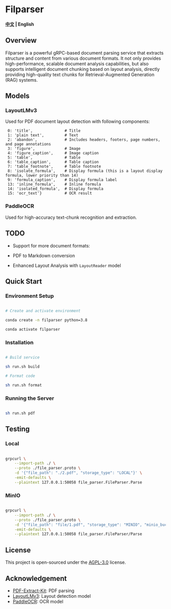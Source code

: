 # Filparser
<strong>[中文](./README_zh.md) |
    English</strong>
## Overview
Filparser is a powerful gRPC-based document parsing service that extracts structure and content from various document formats. It not only provides high-performance, scalable document analysis capabilities, but also supports intelligent document chunking based on layout analysis, directly providing high-quality text chunks for Retrieval-Augmented Generation (RAG) systems.

## Models

### LayoutLMv3

Used for PDF document layout detection with following components:

```
 0: 'title',              # Title
 1: 'plain text',         # Text
 2: 'abandon',            # Includes headers, footers, page numbers, and page annotations
 3: 'figure',             # Image
 4: 'figure_caption',     # Image caption
 5: 'table',              # Table
 6: 'table_caption',      # Table caption
 7: 'table_footnote',     # Table footnote
 8: 'isolate_formula',    # Display formula (this is a layout display formula, lower priority than 14)
 9: 'formula_caption',    # Display formula label
 13: 'inline_formula',    # Inline formula
 14: 'isolated_formula',  # Display formula
 15: 'ocr_text'}          # OCR result
```

### PaddleOCR

Used for high-accuracy text-chunk recognition and extraction.

## TODO

- Support for more document formats:

- PDF to Markdown conversion

- Enhanced Layout Analysis with `LayoutReader` model


## Quick Start

### Environment Setup

```bash

# Create and activate environment

conda create -n filparser python=3.8

conda activate filparser

```

### Installation

```bash

# Build service

sh run.sh build

# Format code

sh run.sh format

```

### Running the Server

```bash

sh run.sh pdf

```

## Testing

### Local 

```bash

grpcurl \
    --import-path ./ \
    --proto ./file_parser.proto \
    -d '{"file_path": "./2.pdf", "storage_type": "LOCAL"}' \
    -emit-defaults \
    --plaintext 127.0.0.1:50058 file_parser.FileParser.Parse

```

### MinIO 

```bash

grpcurl \
    --import-path ./ \
    --proto ./file_parser.proto \
    -d '{"file_path": "file/1.pdf", "storage_type": "MINIO", "minio_bucket": "test"}' \
    -emit-defaults \
    --plaintext 127.0.0.1:50058 file_parser.FileParser/Parse

```

## License
This project is open-sourced under the [AGPL-3.0](LICENSE) license.
## Acknowledgement
   - [PDF-Extract-Kit](https://github.com/opendatalab/PDF-Extract-Kit): PDF parsing 
   - [LayoutLMv3](https://github.com/microsoft/unilm/tree/master/layoutlmv3): Layout detection model
   - [PaddleOCR](https://github.com/PaddlePaddle/PaddleOCR): OCR model

